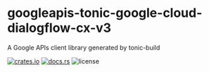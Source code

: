 # googleapis-tonic-google-cloud-dialogflow-cx-v3

A Google APIs client library generated by tonic-build

[![crates.io](https://img.shields.io/crates/v/googleapis-tonic-google-cloud-dialogflow-cx-v3)](https://crates.io/crates/googleapis-tonic-google-cloud-dialogflow-cx-v3)
[![docs.rs](https://img.shields.io/docsrs/googleapis-tonic-google-cloud-dialogflow-cx-v3)](https://docs.rs/googleapis-tonic-google-cloud-dialogflow-cx-v3)
![license](https://img.shields.io/crates/l/googleapis-tonic-google-cloud-dialogflow-cx-v3)
